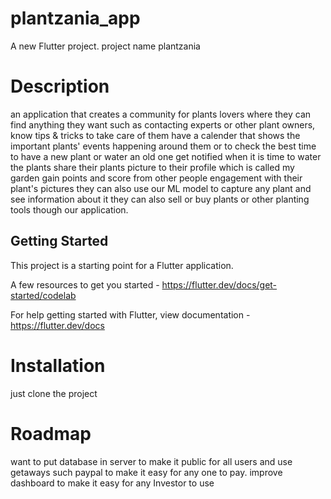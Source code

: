 # plantzania_app

A new Flutter project.
project name plantzania 
 
# Description
an application that creates a community for plants lovers
where they can find anything they want such as contacting experts 
or other plant owners, know tips & tricks to take care of them
have a calender that shows the important plants' events happening around them 
or to check the best time to have a new plant or water an old one 
get notified when it is time to water the plants 
share their plants picture to their profile which is called my garden 
gain points and score from other people engagement with their plant's pictures 
they can also use our ML model to capture any plant and see information about it 
they can also sell or buy plants or other planting tools though  our application.


## Getting Started

This project is a starting point for a Flutter application.

A few resources to get you started     - https://flutter.dev/docs/get-started/codelab

For help getting started with Flutter, view documentation     -https://flutter.dev/docs

# Installation
just clone the project

# Roadmap 

want to put database in server to make it public for all users and use getaways such paypal to make it easy for any one to pay. improve dashboard to make it easy for any Investor  to use

